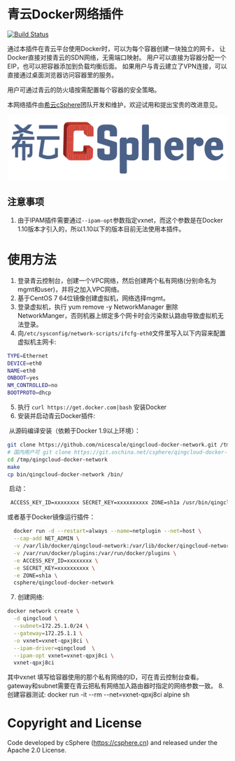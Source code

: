 # 青云Docker网络插件
[![Build Status](https://travis-ci.org/nicescale/qingcloud-docker-network.svg?branch=master)](https://travis-ci.org/nicescale/qingcloud-docker-network)

通过本插件在青云平台使用Docker时，可以为每个容器创建一块独立的网卡，
让Docker直接对接青云的SDN网络，无需端口映射。
用户可以直接为容器分配一个EIP，也可以把容器添加到负载均衡后面。
如果用户与青云建立了VPN连接，可以直接通过桌面浏览器访问容器里的服务。

用户可通过青云的防火墙按需配置每个容器的安全策略。

本网络插件由[希云cSphere](https://csphere.cn)团队开发和维护，欢迎试用和提出宝贵的改进意见。

![csphere](misc/csphere.jpg)

## 注意事项
1. 由于IPAM插件需要通过`--ipam-opt`参数指定vxnet，而这个参数是在Docker 1.10版本才引入的，所以1.10以下的版本目前无法使用本插件。

# 使用方法
1. 登录青云控制台，创建一个VPC网络，然后创建两个私有网络(分别命名为mgmt和user)，并将之加入VPC网络。
2. 基于CentOS 7 64位镜像创建虚拟机，网络选择mgmt。
3. 登录虚拟机，执行 yum remove -y NetworkManager 删除NetworkManger，否则机器上绑定多个网卡时会污染默认路由导致虚拟机无法登录。
4. 向`/etc/sysconfig/network-scripts/ifcfg-eth0`文件里写入以下内容来配置虚拟机主网卡:
  
  ```bash
  TYPE=Ethernet
  DEVICE=eth0
  NAME=eth0
  ONBOOT=yes
  NM_CONTROLLED=no
  BOOTPROTO=dhcp
  ```
5. 执行 `curl https://get.docker.com|bash` 安装Docker
6. 安装并启动青云Docker插件:

  从源码编译安装（依赖于Docker 1.9以上环境）：
  
  ```bash
  git clone https://github.com/nicescale/qingcloud-docker-network.git /tmp/qingcloud-docker-network
  # 国内用户可 git clone https://git.oschina.net/csphere/qingcloud-docker-network.git /tmp/qingcloud-docker-network
  cd /tmp/qingcloud-docker-network
  make
  cp bin/qingcloud-docker-network /bin/
  ```
  
  启动：
  
  ```bash
  ACCESS_KEY_ID=xxxxxxxx SECRET_KEY=xxxxxxxxxx ZONE=sh1a /usr/bin/qingcloud-docker-network
  ```

  或者基于Docker镜像运行插件：
  
  ```bash
	docker run -d --restart=always --name=netplugin --net=host \
    --cap-add NET_ADMIN \
    -v /var/lib/docker/qingcloud-network:/var/lib/docker/qingcloud-network \
    -v /var/run/docker/plugins:/var/run/docker/plugins \
    -e ACCESS_KEY_ID=xxxxxxxx \
    -e SECRET_KEY=xxxxxxxxxx \
    -e ZONE=sh1a \
    csphere/qingcloud-docker-network
  
  ```
7. 创建网络:

  ```bash
  docker network create \
    -d qingcloud \
    --subnet=172.25.1.0/24 \
    --gateway=172.25.1.1 \
    -o vxnet=vxnet-qpxj8ci \
    --ipam-driver=qingcloud  \
    --ipam-opt vxnet=vxnet-qpxj8ci \
    vxnet-qpxj8ci

  ```
  
  其中vxnet 填写给容器使用的那个私有网络的ID，可在青云控制台查看。
  gateway和subnet需要在青云把私有网络加入路由器时指定的网络参数一致。
8. 创建容器测试: docker run -it --rm --net=vxnet-qpxj8ci alpine sh

# Copyright and License
Code developed by cSphere (https://csphere.cn) and released under the Apache 2.0 License.

